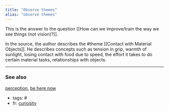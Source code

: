 ```yaml
---
title: "Observe themes"
alias: "observe themes"
---
```


This is the answer to the question [[How can we improve/train the way we see things (not vision)?]]. 

In the source, the author describes the #theme [[Contact with Material Objects]]. He describes concepts such as tension in grip, warmth of sunlight, losing contact with food due to speed, the effort it takes to do certain material tasks, relationships with objects.

-------------
### See also
[perception](perception.md), [be here now](books/Σ-be-here-now.md)

- tags: #
- fr: [curiosity](curiosity.md)


